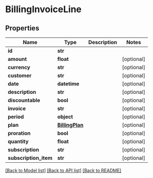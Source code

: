 # BillingInvoiceLine

## Properties
Name | Type | Description | Notes
------------ | ------------- | ------------- | -------------
**id** | **str** |  | 
**amount** | **float** |  | [optional] 
**currency** | **str** |  | [optional] 
**customer** | **str** |  | [optional] 
**date** | **datetime** |  | [optional] 
**description** | **str** |  | [optional] 
**discountable** | **bool** |  | [optional] 
**invoice** | **str** |  | [optional] 
**period** | **object** |  | [optional] 
**plan** | [**BillingPlan**](BillingPlan.md) |  | [optional] 
**proration** | **bool** |  | [optional] 
**quantity** | **float** |  | [optional] 
**subscription** | **str** |  | [optional] 
**subscription_item** | **str** |  | [optional] 

[[Back to Model list]](../README.md#documentation-for-models) [[Back to API list]](../README.md#documentation-for-api-endpoints) [[Back to README]](../README.md)


